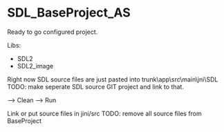 # SDL_BaseProject_AS


Ready to go configured project.

Libs:
- SDL2
- SDL2_image

Right now SDL source files are just pasted into trunk\app\src\main\jni\SDL   
TODO: make seperate SDL source GIT project and link to that.


--> Clean
--> Run



Link or put source files in jini/src
TODO: remove all source files from BaseProject

